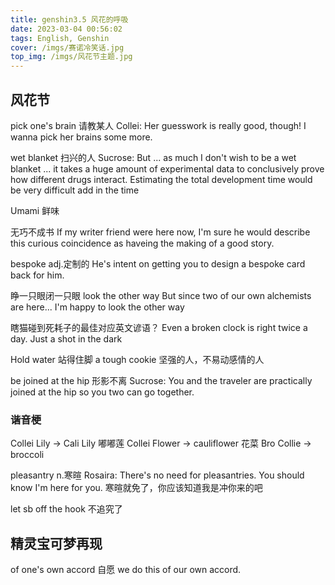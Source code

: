 ```yaml
---
title: genshin3.5 风花的呼吸
date: 2023-03-04 00:56:02
tags: English, Genshin
cover: /imgs/赛诺冷笑话.jpg
top_img: /imgs/风花节主题.jpg
---
```


## 风花节
pick one's brain 请教某人
Collei: Her guesswork is really good, though! I wanna pick her brains some more.

wet blanket 扫兴的人
Sucrose: But ... as much I don't wish to be a wet blanket ... it takes a huge amount of experimental data to conclusively prove how different drugs interact. Estimating the total development time would be very difficult add in the time

Umami 鲜味

无巧不成书 
If my writer friend were here now, I'm sure he would describe this curious coincidence as haveing the making of a good story.

bespoke adj.定制的
He's intent on getting you to design a bespoke card back for him.

睁一只眼闭一只眼 look the other way
But since two of our own alchemists are here... I'm happy to look the other way

瞎猫碰到死耗子的最佳对应英文谚语？
Even a broken clock is right twice a day.
Just a shot in the dark

Hold water 站得住脚
a tough cookie 坚强的人，不易动感情的人

be joined at the hip 形影不离
Sucrose: You and the traveler are practically joined at the hip so you two can go together.

### 谐音梗
Collei Lily -> Cali Lily 嘟嘟莲
Collei Flower -> cauliflower 花菜
Bro Collie -> broccoli


pleasantry n.寒暄
Rosaira: There's no need for pleasantries. You should know I'm here for you.  寒暄就免了，你应该知道我是冲你来的吧


let sb off the hook 不追究了


## 精灵宝可梦再现
of one's own accord 自愿
we do this of our own accord.
